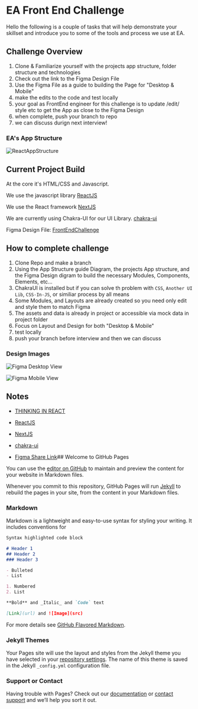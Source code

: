 # EA Front End Challenge
Hello  the following is a couple of tasks that will help demonstrate your skillset and introduce you to some of the tools and process we use at EA.

## Challenge Overview

1. Clone & Familiarize yourself with the projects  app structure, folder structure  and technologies
2. Check out the link to the Figma Design File
3. Use the Figma File as a guide to building the Page for "Desktop & Mobile"
4. make the edits to the code and test locally
5. your goal as FrontEnd engineer for this challenge is to update /edit/ style etc to get the App as close to the Figma Design
6. when complete, push your branch to repo
7.  we can discuss durign next interview!

### EA's App Structure

![ReactAppStructure](./reactAppStructure.jpg)


## Current Project Build

At the core it's HTML/CSS and Javascript.

We use  the javascript library [ReactJS](https://reactjs.org)

We use the React framework
[NextJS](https://nextjs.org/learn/basics/create-nextjs-app)


We are currently using Chakra-UI for our UI Library.
[chakra-ui](https://chakra-ui.com/)

Figma Design File:
[FrontEndChallenge](https://www.figma.com/file/dFFaPvdPrl9Ib1MtqXtPS1/FrontEnd-Challenge?node-id=0%3A1)
## How to complete challenge

1. Clone Repo and make a branch
2. Using the App Structure guide Diagram, the projects App structure, and the Figma Design digram to build the necessary Modules, Components, Elements, etc...
3. ChakraUI is installed but if you can solve th problem with `CSS`, `Another UI Lib`, `CSS-In-JS`, or similiar process by all means
4. Some Modules, and Layouts are already created so you need only edit and style them to match Figma
5. The assets and data is already in project or accessible via mock data in project folder
6.  Focus on Layout and Design for both "Desktop & Mobile"
7. test locally
8. push your branch before interview and then we can discuss

### Design Images

![Figma Desktop View](./frontEndFigma-desktop.png)

![Figma Mobile View](./frontEndFigma-mobile.png)

## Notes
- [THINKING IN REACT](https://reactjs.org/docs/thinking-in-react.html)

- [ReactJS](https://reactjs.org)


- [NextJS](https://nextjs.org/learn/basics/create-nextjs-app)



- [chakra-ui](https://chakra-ui.com/)

- [Figma Share Link](https://www.figma.com/file/dFFaPvdPrl9Ib1MtqXtPS1/FrontEnd-Challenge?node-id=0%3A1)## Welcome to GitHub Pages

You can use the [editor on GitHub](https://github.com/excelerate-america/FrontEndChallenge/edit/gh-pages/index.md) to maintain and preview the content for your website in Markdown files.

Whenever you commit to this repository, GitHub Pages will run [Jekyll](https://jekyllrb.com/) to rebuild the pages in your site, from the content in your Markdown files.

### Markdown

Markdown is a lightweight and easy-to-use syntax for styling your writing. It includes conventions for

```markdown
Syntax highlighted code block

# Header 1
## Header 2
### Header 3

- Bulleted
- List

1. Numbered
2. List

**Bold** and _Italic_ and `Code` text

[Link](url) and ![Image](src)
```

For more details see [GitHub Flavored Markdown](https://guides.github.com/features/mastering-markdown/).

### Jekyll Themes

Your Pages site will use the layout and styles from the Jekyll theme you have selected in your [repository settings](https://github.com/excelerate-america/FrontEndChallenge/settings/pages). The name of this theme is saved in the Jekyll `_config.yml` configuration file.

### Support or Contact

Having trouble with Pages? Check out our [documentation](https://docs.github.com/categories/github-pages-basics/) or [contact support](https://support.github.com/contact) and we’ll help you sort it out.

